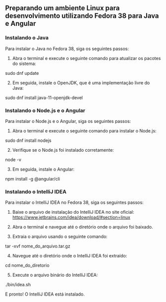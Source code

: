 ## Preparando um ambiente Linux para desenvolvimento utilizando Fedora 38 para Java e Angular

### Instalando o Java

Para instalar o Java no Fedora 38, siga os seguintes passos:

1. Abra o terminal e execute o seguinte comando para atualizar os pacotes do sistema:

sudo dnf update

2. Em seguida, instale o OpenJDK, que é uma implementação livre do Java:

sudo dnf install java-11-openjdk-devel

### Instalando o Node.js e o Angular

Para instalar o Node.js e o Angular, siga os seguintes passos:

1. Abra o terminal e execute o seguinte comando para instalar o Node.js:

sudo dnf install nodejs

2. Verifique se o Node.js foi instalado corretamente:

node -v


3. Em seguida, instale o Angular:

npm install -g @angular/cli


### Instalando o IntelliJ IDEA

Para instalar o IntelliJ IDEA no Fedora 38, siga os seguintes passos:

1. Baixe o arquivo de instalação do IntelliJ IDEA no site oficial: https://www.jetbrains.com/idea/download/#section=linux

2. Abra o terminal e navegue até o diretório onde o arquivo foi baixado.

3. Extraia o arquivo usando o seguinte comando:

tar -xvf nome_do_arquivo.tar.gz



4. Navegue até o diretório onde o IntelliJ IDEA foi extraído:

cd nome_do_diretorio


5. Execute o arquivo binário do IntelliJ IDEA:

./bin/idea.sh


E pronto! O IntelliJ IDEA está instalado.
